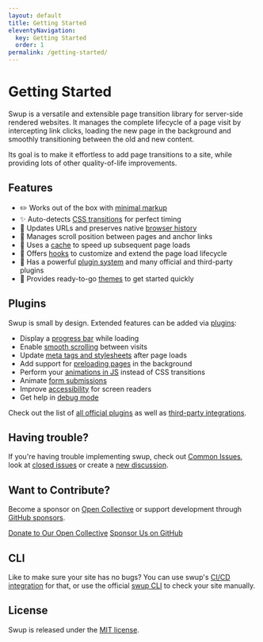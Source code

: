 ```yaml
---
layout: default
title: Getting Started
eleventyNavigation:
  key: Getting Started
  order: 1
permalink: /getting-started/
---
```


# Getting Started

Swup is a versatile and extensible page transition library for server-side rendered websites.
It manages the complete lifecycle of a page visit by intercepting link clicks, loading the new page
in the background and smoothly transitioning between the old and new content.

Its goal is to make it effortless to add page transitions to a site, while providing lots of
other quality-of-life improvements.

## Features

- ✏️ Works out of the box with [minimal markup](/getting-started/example/)
- ✨ Auto-detects [CSS transitions](/getting-started/how-it-works/) for perfect timing
- 🔗 Updates URLs and preserves native [browser history](/options/#animatehistorybrowsing)
- 🏓 Manages scroll position between pages and anchor links
- 🚀 Uses a [cache](/api/cache/) to speed up subsequent page loads
- 📡 Offers [hooks](/hooks/) to customize and extend the page load lifecycle
- 🔌 Has a powerful [plugin system](/plugins/) and many official and third-party plugins
- 🎨 Provides ready-to-go [themes](/themes/) to get started quickly

## Plugins

Swup is small by design. Extended features can be added via [plugins](/plugins/):

- Display a [progress bar](/plugins/progress-plugin/) while loading
- Enable [smooth scrolling](/plugins/scroll-plugin/) between visits
- Update [meta tags and stylesheets](/plugins/head-plugin/) after page loads
- Add support for [preloading pages](/plugins/preload-plugin/) in the background
- Perform your [animations in JS](/plugins/js-plugin/) instead of CSS transitions
- Animate [form submissions](/plugins/forms-plugin/)
- Improve [accessibility](/plugins/a11y-plugin/) for screen readers
- Get help in [debug mode](/plugins/debug-plugin/)

Check out the list of [all official plugins](/plugins/) as well as [third-party integrations](/third-party-integrations/).

## Having trouble?

If you're having trouble implementing swup, check out [Common Issues](/other/common-issues/), look at [closed issues](https://github.com/swup/swup/issues?q=is%3Aissue+is%3Aclosed) or create a [new discussion](https://github.com/swup/swup/discussions/new).

## Want to Contribute?

Become a sponsor on [Open Collective](https://opencollective.com/swup) or support development through
[GitHub sponsors](https://github.com/sponsors/gmrchk).

<div class="buttons">
  <a href="https://opencollective.com/swup/donate" target="_blank" class="button">Donate to Our Open Collective</a>
  <a href="https://github.com/sponsors/gmrchk" target="_blank" class="button">Sponsor Us on GitHub</a>
</div>

## CLI

Like to make sure your site has no bugs? You can use swup's [CI/CD integration](/ci-cd/) for that, or use the official [swup CLI](/cli/) to check your site manually.

## License

Swup is released under the [MIT license](https://github.com/swup/swup/blob/master/LICENSE).
